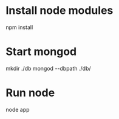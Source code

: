 # Install node modules
npm install

# Start mongod
mkdir ./db
mongod --dbpath ./db/

# Run node
node app

